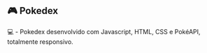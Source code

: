 ##  🎮  Pokedex 


💻 - Pokedex desenvolvido com Javascript, HTML, CSS e PokéAPI, totalmente responsivo.
